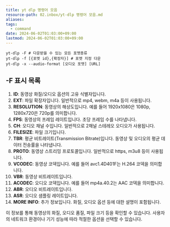 ```yaml
---
title: yt dlp 명령어 모음
resource-path: 02.inbox/yt-dlp 명령어 모음.md
aliases:
tags:
  - command
date: 2024-06-02T01:03:00+09:00
lastmod: 2024-06-02T01:03:00+09:00
---
```

```shell
yt-dlp -F # 다운받을 수 있는 모든 포멧종류
yt-dlp -f [{포멧 id},{확장자}] # 포멧 지정 다운
yt-dlp -x --audio-format [오디오 포맷] [URL]
```







## -F 표시 목록
1. **ID**: 동영상 화질/오디오 옵션의 고유 식별자입니다.
2. **EXT**: 파일 확장자입니다. 일반적으로 mp4, webm, m4a 등이 사용됩니다.
3. **RESOLUTION**: 동영상의 해상도입니다. 예를 들어 1920x1080은 1080p, 1280x720은 720p를 의미합니다.
4. **FPS**: 동영상의 프레임 레이트입니다. 초당 프레임 수를 나타냅니다.
5. **CH**: 오디오 채널 수입니다. 일반적으로 2채널 스테레오 오디오가 사용됩니다.
6. **FILESIZE**: 파일 크기입니다.
7. **TBR**: 평균 비트레이트(Transmission Bitrate)입니다. 동영상 및 오디오의 평균 데이터 전송률을 나타냅니다.
8. **PROTO**: 동영상 스트리밍 프로토콜입니다. 일반적으로 https, m3u8 등이 사용됩니다.
9. **VCODEC**: 동영상 코덱입니다. 예를 들어 avc1.4D401F는 H.264 코덱을 의미합니다.
10. **VBR**: 동영상 비트레이트입니다.
11. **ACODEC**: 오디오 코덱입니다. 예를 들어 mp4a.40.2는 AAC 코덱을 의미합니다.
12. **ABR**: 오디오 비트레이트입니다.
13. **ASR**: 오디오 샘플링 레이트입니다.
14. **MORE INFO**: 추가 정보입니다. 화질, 오디오 옵션 등에 대한 설명이 포함됩니다.

이 정보를 통해 동영상의 화질, 오디오 품질, 파일 크기 등을 확인할 수 있습니다. 사용자의 네트워크 환경이나 기기 성능에 따라 적절한 옵션을 선택할 수 있습니다. 